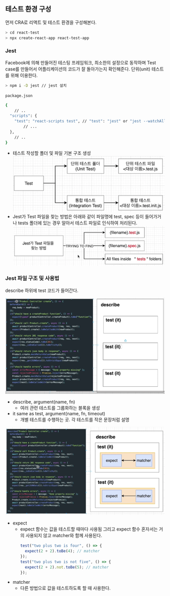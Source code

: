﻿## 테스트 환경 구성

먼저 CRA로 리액트 및 테스트 환경을 구성해본다.

```bash
> cd react-test
> npx create-react-app react-test-app
```

### Jest

Facebook에 의해 만들어진 테스팅 프레임워크, 최소한의 설정으로 동작하며 Test case를 만들어서 어플리케이션의 코드가 잘 돌아가는지 확인해준다. 단위(unit) 테스트를 위해 이용한다.

```bash
> npm i -D jest // jest 설치
```

`package.json`

```bash
{
	// ..
  "scripts": {
    "test": "react-scripts test", // "test": "jest" or "jest --watchAll"
		// ...
  },
	// ..
}
```

- 테스트 작성할 폴더 및 파일 기본 구조 생성
  ![](../../img/211203-1.png)
- Jest가 Test 파일을 찾는 방법은 아래와 같이 파일명에 test, spec 등이 들어가거나 tests 폴더에 있는 경우 알아서 테스트 파일로 인식하여 처리된다.
  ![](../../img/211203-2.png)

### Jest 파일 구조 및 사용법

describe 하위에 test 코드가 들어간다.

![](../../img/211203-3.png)

- describe, argument(name, fn)
  - 여러 관련 테스트를 그룹화하는 블록을 생성
- it same as test, argument(name, fn, timeout)
  - 개별 테스트를 수행하는 곳. 각 테스트를 작은 문장처럼 설명

![](../../img/211203-4.png)

- expect
  - expect 함수는 값을 테스트할 때마다 사용됨 그리고 expect 함수 혼자서는 거의 사용되지 않고 matcher와 함께 사용된다.
    ```jsx
    test("two plus two is four", () => {
      expect(2 + 2).toBe(4); // matcher
    });
    test("two plus two is not five", () => {
      expect(2 + 2).not.toBe(5); // matcher
    });
    ```
- matcher
  - 다른 방법으로 값을 테스트하도록 할 때 사용한다.
